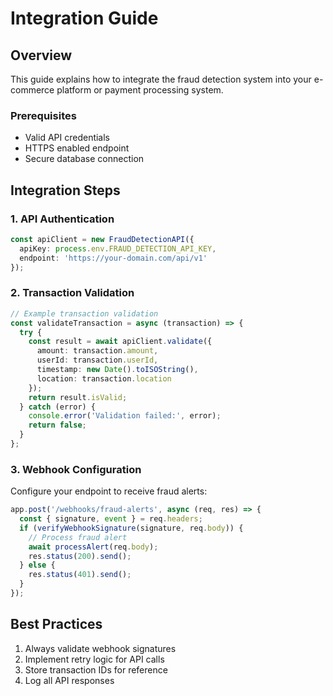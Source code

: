 # Integration Guide

## Overview
This guide explains how to integrate the fraud detection system into your e-commerce platform or payment processing system.

### Prerequisites
- Valid API credentials
- HTTPS enabled endpoint
- Secure database connection

## Integration Steps

### 1. API Authentication
```typescript
const apiClient = new FraudDetectionAPI({
  apiKey: process.env.FRAUD_DETECTION_API_KEY,
  endpoint: 'https://your-domain.com/api/v1'
});
```

### 2. Transaction Validation
```typescript
// Example transaction validation
const validateTransaction = async (transaction) => {
  try {
    const result = await apiClient.validate({
      amount: transaction.amount,
      userId: transaction.userId,
      timestamp: new Date().toISOString(),
      location: transaction.location
    });
    return result.isValid;
  } catch (error) {
    console.error('Validation failed:', error);
    return false;
  }
};
```

### 3. Webhook Configuration
Configure your endpoint to receive fraud alerts:
```typescript
app.post('/webhooks/fraud-alerts', async (req, res) => {
  const { signature, event } = req.headers;
  if (verifyWebhookSignature(signature, req.body)) {
    // Process fraud alert
    await processAlert(req.body);
    res.status(200).send();
  } else {
    res.status(401).send();
  }
});
```

## Best Practices
1. Always validate webhook signatures
2. Implement retry logic for API calls
3. Store transaction IDs for reference
4. Log all API responses